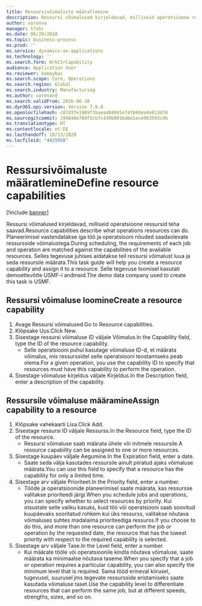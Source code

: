 ```yaml
---
title: Ressursivõimaluste määratlemine
description: Ressursi võimalused kirjeldavad, milliseid operatsioone ressursid teha saavad.
author: sorenva
manager: tfehr
ms.date: 08/29/2018
ms.topic: business-process
ms.prod: ''
ms.service: dynamics-ax-applications
ms.technology: ''
ms.search.form: WrkCtrCapability
audience: Application User
ms.reviewer: kamaybac
ms.search.scope: Core, Operations
ms.search.region: Global
ms.search.industry: Manufacturing
ms.author: sorenand
ms.search.validFrom: 2016-06-30
ms.dyn365.ops.version: Version 7.0.0
ms.openlocfilehash: c07d3fe1969f3baea484991e74f668eade813d78
ms.sourcegitcommit: 199848e78df5cb7c439b001bdbe1ece963593cdb
ms.translationtype: HT
ms.contentlocale: et-EE
ms.lasthandoff: 10/13/2020
ms.locfileid: "4425958"
---
```

# <a name="define-resource-capabilities"></a><span data-ttu-id="f7263-103">Ressursivõimaluste määratlemine</span><span class="sxs-lookup"><span data-stu-id="f7263-103">Define resource capabilities</span></span>

[!include [banner](../../includes/banner.md)]

<span data-ttu-id="f7263-104">Ressursi võimalused kirjeldavad, milliseid operatsioone ressursid teha saavad.</span><span class="sxs-lookup"><span data-stu-id="f7263-104">Resource capabilities describe what operations resources can do.</span></span> <span data-ttu-id="f7263-105">Planeerimisel vastendatakse iga töö ja operatsiooni nõuded saadaolevate ressursside võimalustega.</span><span class="sxs-lookup"><span data-stu-id="f7263-105">During scheduling, the requirements of each job and operation are matched against the capabilities of the available resources.</span></span> <span data-ttu-id="f7263-106">Selles tegevuse juhises aidatakse teil ressursi võimalust luua ja seda ressursile määrata.</span><span class="sxs-lookup"><span data-stu-id="f7263-106">This task guide will help you create a resource capability and assign it to a resource.</span></span> <span data-ttu-id="f7263-107">Selle tegevuse loomisel kasutati demoettevõtte USMF-i andmeid.</span><span class="sxs-lookup"><span data-stu-id="f7263-107">The demo data company used to create this task is USMF.</span></span>


## <a name="create-a-resource-capability"></a><span data-ttu-id="f7263-108">Ressursi võimaluse loomine</span><span class="sxs-lookup"><span data-stu-id="f7263-108">Create a resource capability</span></span>
1. <span data-ttu-id="f7263-109">Avage Ressursi võimalused.</span><span class="sxs-lookup"><span data-stu-id="f7263-109">Go to Resource capabilities.</span></span>
2. <span data-ttu-id="f7263-110">Klõpsake Uus.</span><span class="sxs-lookup"><span data-stu-id="f7263-110">Click New.</span></span>
3. <span data-ttu-id="f7263-111">Sisestage ressursi võimaluse ID väljale Võimalus.</span><span class="sxs-lookup"><span data-stu-id="f7263-111">In the Capability field, type the ID of the resource capability.</span></span>
    * <span data-ttu-id="f7263-112">Selle operatsiooni puhul kasutage võimaluse ID-d, et määrata võimalus, mis ressurssidel selle operatsiooni teostamiseks peab olema.</span><span class="sxs-lookup"><span data-stu-id="f7263-112">For a given operation, you use the capability ID to specify that resources must have this capability to perform the operation.</span></span>  
4. <span data-ttu-id="f7263-113">Sisestage võimaluse kirjeldus väljale Kirjeldus.</span><span class="sxs-lookup"><span data-stu-id="f7263-113">In the Description field, enter a description of the capability.</span></span>

## <a name="assign-capability-to-a-resource"></a><span data-ttu-id="f7263-114">Ressursile võimaluse määramine</span><span class="sxs-lookup"><span data-stu-id="f7263-114">Assign capability to a resource</span></span>
1. <span data-ttu-id="f7263-115">Klõpsake vahekaarti Lisa.</span><span class="sxs-lookup"><span data-stu-id="f7263-115">Click Add.</span></span>
2. <span data-ttu-id="f7263-116">Sisestage ressursi ID väljale Ressurss.</span><span class="sxs-lookup"><span data-stu-id="f7263-116">In the Resource field, type the ID of the resource.</span></span>
    * <span data-ttu-id="f7263-117">Ressursi võimaluse saab määrata ühele või mitmele ressursile.</span><span class="sxs-lookup"><span data-stu-id="f7263-117">A resource capability can be assigned to one or more resources.</span></span>  
3. <span data-ttu-id="f7263-118">Sisestage kuupäev väljale Aegumine.</span><span class="sxs-lookup"><span data-stu-id="f7263-118">In the Expiration field, enter a date.</span></span>
    * <span data-ttu-id="f7263-119">Saate seda välja kasutades ressursile ainult piiratud ajaks võimaluse määrata.</span><span class="sxs-lookup"><span data-stu-id="f7263-119">You can use this field to specify that a resource has the capability for only a limited time.</span></span>  
4. <span data-ttu-id="f7263-120">Sisestage arv väljale Prioriteet.</span><span class="sxs-lookup"><span data-stu-id="f7263-120">In the Priority field, enter a number.</span></span>
    * <span data-ttu-id="f7263-121">Tööde ja operatsioonide planeerimisel saate määrata, kas ressursse valitakse prioriteedi järgi.</span><span class="sxs-lookup"><span data-stu-id="f7263-121">When you schedule jobs and operations, you can specify whether to select resources by priority.</span></span> <span data-ttu-id="f7263-122">Kui otsustate selle valiku kasuks, kuid töö või operatsiooni saab soovitud kuupäevaks sooritatud rohkem kui üks ressurss, valitakse nõutava võimaluses suhtes madalaima prioriteediga ressurss.</span><span class="sxs-lookup"><span data-stu-id="f7263-122">If you choose to do this, and more than one resource can perform the job or operation by the requested date, the resource that has the lowest priority with respect to the required capability is selected.</span></span>  
5. <span data-ttu-id="f7263-123">Sisestage arv väljale Tase.</span><span class="sxs-lookup"><span data-stu-id="f7263-123">In the Level field, enter a number.</span></span>
    * <span data-ttu-id="f7263-124">Kui määrate tööle või operatsioonile kindla nõutava võimaluse, saate määrata ka minimaalse nõutava taseme.</span><span class="sxs-lookup"><span data-stu-id="f7263-124">When you specify that a job or operation requires a particular capability, you can also specify the minimum level that is required.</span></span> <span data-ttu-id="f7263-125">Sama tööd erineval kiirusel, tugevusel, suurusel jms tegevate ressursside eristamiseks saate kasutada võimaluse taset.</span><span class="sxs-lookup"><span data-stu-id="f7263-125">Use the capability level to differentiate resources that can perform the same job, but at different speeds, strengths, sizes, and so on.</span></span>  

